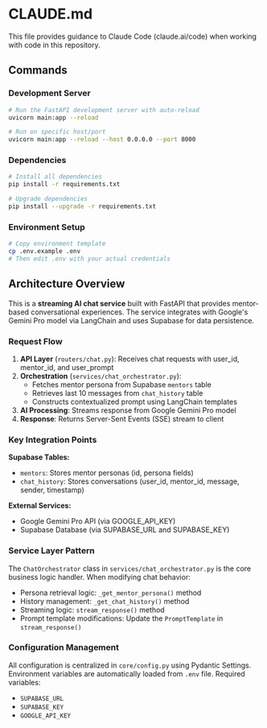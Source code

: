 # CLAUDE.md

This file provides guidance to Claude Code (claude.ai/code) when working with code in this repository.

## Commands

### Development Server
```bash
# Run the FastAPI development server with auto-reload
uvicorn main:app --reload

# Run on specific host/port
uvicorn main:app --reload --host 0.0.0.0 --port 8000
```

### Dependencies
```bash
# Install all dependencies
pip install -r requirements.txt

# Upgrade dependencies
pip install --upgrade -r requirements.txt
```

### Environment Setup
```bash
# Copy environment template
cp .env.example .env
# Then edit .env with your actual credentials
```

## Architecture Overview

This is a **streaming AI chat service** built with FastAPI that provides mentor-based conversational experiences. The service integrates with Google's Gemini Pro model via LangChain and uses Supabase for data persistence.

### Request Flow
1. **API Layer** (`routers/chat.py`): Receives chat requests with user_id, mentor_id, and user_prompt
2. **Orchestration** (`services/chat_orchestrator.py`): 
   - Fetches mentor persona from Supabase `mentors` table
   - Retrieves last 10 messages from `chat_history` table
   - Constructs contextualized prompt using LangChain templates
3. **AI Processing**: Streams response from Google Gemini Pro model
4. **Response**: Returns Server-Sent Events (SSE) stream to client

### Key Integration Points

**Supabase Tables:**
- `mentors`: Stores mentor personas (id, persona fields)
- `chat_history`: Stores conversations (user_id, mentor_id, message, sender, timestamp)

**External Services:**
- Google Gemini Pro API (via GOOGLE_API_KEY)
- Supabase Database (via SUPABASE_URL and SUPABASE_KEY)

### Service Layer Pattern

The `ChatOrchestrator` class in `services/chat_orchestrator.py` is the core business logic handler. When modifying chat behavior:
- Persona retrieval logic: `_get_mentor_persona()` method
- History management: `_get_chat_history()` method  
- Streaming logic: `stream_response()` method
- Prompt template modifications: Update the `PromptTemplate` in `stream_response()`

### Configuration Management

All configuration is centralized in `core/config.py` using Pydantic Settings. Environment variables are automatically loaded from `.env` file. Required variables:
- `SUPABASE_URL`
- `SUPABASE_KEY`
- `GOOGLE_API_KEY`